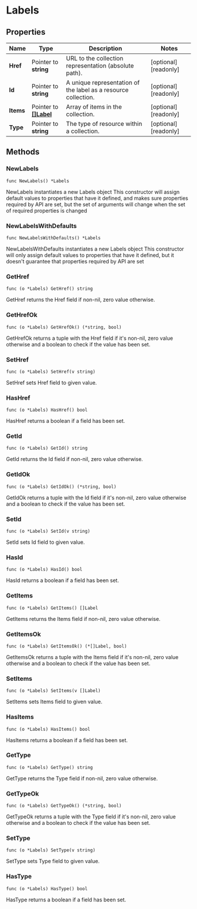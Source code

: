 # Labels

## Properties

|Name | Type | Description | Notes|
|------------ | ------------- | ------------- | -------------|
|**Href** | Pointer to **string** | URL to the collection representation (absolute path). | [optional] [readonly] |
|**Id** | Pointer to **string** | A unique representation of the label as a resource collection. | [optional] [readonly] |
|**Items** | Pointer to [**[]Label**](Label.md) | Array of items in the collection. | [optional] [readonly] |
|**Type** | Pointer to **string** | The type of resource within a collection. | [optional] [readonly] |

## Methods

### NewLabels

`func NewLabels() *Labels`

NewLabels instantiates a new Labels object
This constructor will assign default values to properties that have it defined,
and makes sure properties required by API are set, but the set of arguments
will change when the set of required properties is changed

### NewLabelsWithDefaults

`func NewLabelsWithDefaults() *Labels`

NewLabelsWithDefaults instantiates a new Labels object
This constructor will only assign default values to properties that have it defined,
but it doesn't guarantee that properties required by API are set

### GetHref

`func (o *Labels) GetHref() string`

GetHref returns the Href field if non-nil, zero value otherwise.

### GetHrefOk

`func (o *Labels) GetHrefOk() (*string, bool)`

GetHrefOk returns a tuple with the Href field if it's non-nil, zero value otherwise
and a boolean to check if the value has been set.

### SetHref

`func (o *Labels) SetHref(v string)`

SetHref sets Href field to given value.

### HasHref

`func (o *Labels) HasHref() bool`

HasHref returns a boolean if a field has been set.

### GetId

`func (o *Labels) GetId() string`

GetId returns the Id field if non-nil, zero value otherwise.

### GetIdOk

`func (o *Labels) GetIdOk() (*string, bool)`

GetIdOk returns a tuple with the Id field if it's non-nil, zero value otherwise
and a boolean to check if the value has been set.

### SetId

`func (o *Labels) SetId(v string)`

SetId sets Id field to given value.

### HasId

`func (o *Labels) HasId() bool`

HasId returns a boolean if a field has been set.

### GetItems

`func (o *Labels) GetItems() []Label`

GetItems returns the Items field if non-nil, zero value otherwise.

### GetItemsOk

`func (o *Labels) GetItemsOk() (*[]Label, bool)`

GetItemsOk returns a tuple with the Items field if it's non-nil, zero value otherwise
and a boolean to check if the value has been set.

### SetItems

`func (o *Labels) SetItems(v []Label)`

SetItems sets Items field to given value.

### HasItems

`func (o *Labels) HasItems() bool`

HasItems returns a boolean if a field has been set.

### GetType

`func (o *Labels) GetType() string`

GetType returns the Type field if non-nil, zero value otherwise.

### GetTypeOk

`func (o *Labels) GetTypeOk() (*string, bool)`

GetTypeOk returns a tuple with the Type field if it's non-nil, zero value otherwise
and a boolean to check if the value has been set.

### SetType

`func (o *Labels) SetType(v string)`

SetType sets Type field to given value.

### HasType

`func (o *Labels) HasType() bool`

HasType returns a boolean if a field has been set.



